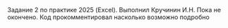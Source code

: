 Задание 2 по практике 2025 (Excel). Выполнил Кручинин И.Н. Пока не окончено. Код прокомментировал насколько возможно подробно

